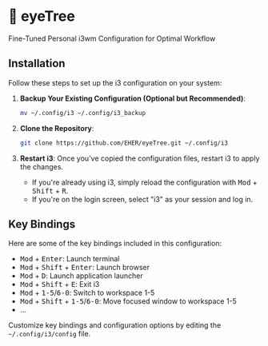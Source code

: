 # 🌳 eyeTree
Fine-Tuned Personal i3wm Configuration for Optimal Workflow

## Installation

Follow these steps to set up the i3 configuration on your system:

1. **Backup Your Existing Configuration (Optional but Recommended)**:
   ```sh
   mv ~/.config/i3 ~/.config/i3_backup
   ```

2. **Clone the Repository**:
   ```sh
   git clone https://github.com/EHER/eyeTree.git ~/.config/i3
   ```

3. **Restart i3**:
   Once you've copied the configuration files, restart i3 to apply the changes.
   - If you're already using i3, simply reload the configuration with <kbd>Mod</kbd> + <kbd>Shift</kbd> + <kbd>R</kbd>.
   - If you're on the login screen, select "i3" as your session and log in.

## Key Bindings

Here are some of the key bindings included in this configuration:

- <kbd>Mod</kbd> + <kbd>Enter</kbd>: Launch terminal
- <kbd>Mod</kbd> + <kbd>Shift</kbd> + <kbd>Enter</kbd>: Launch browser
- <kbd>Mod</kbd> + <kbd>D</kbd>: Launch application launcher
- <kbd>Mod</kbd> + <kbd>Shift</kbd> + <kbd>E</kbd>: Exit i3
- <kbd>Mod</kbd> + <kbd>1-5</kbd>/<kbd>6-0</kbd>: Switch to workspace 1-5
- <kbd>Mod</kbd> + <kbd>Shift</kbd> + <kbd>1-5</kbd>/<kbd>6-0</kbd>: Move focused window to workspace 1-5
- ...

Customize key bindings and configuration options by editing the `~/.config/i3/config` file.
